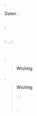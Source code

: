 
 


.


Daten :

``` {.bash}

```


 :

``` {.bash}

```


 : . ,
 :

``` {.bash}


```



.

>**Wichtig**
>
>
.

>**Wichtig**
>
> .  : 
>``` {.bash}
>
>:
>```
